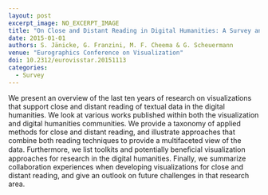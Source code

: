 ```yaml
---
layout: post
excerpt_image: NO_EXCERPT_IMAGE
title: "On Close and Distant Reading in Digital Humanities: A Survey and Future Challenges"
date: 2015-01-01
authors: S. Jänicke, G. Franzini, M. F. Cheema & G. Scheuermann
venue: "Eurographics Conference on Visualization"
doi: 10.2312/eurovisstar.20151113
categories:
  - Survey
---
```

We present an overview of the last ten years of research on visualizations that support close and distant reading of textual data in the digital humanities. We look at various works published within both the visualization and digital humanities communities. We provide a taxonomy of applied methods for close and distant reading, and illustrate approaches that combine both reading techniques to provide a multifaceted view of the data. Furthermore, we list toolkits and potentially beneﬁcial visualization approaches for research in the digital humanities. Finally, we summarize collaboration experiences when developing visualizations for close and distant reading, and give an outlook on future challenges in that research area.
